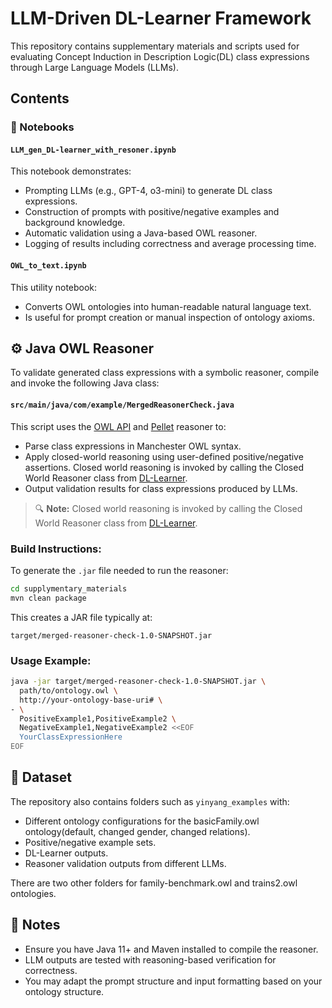 # LLM-Driven DL-Learner Framework

This repository contains supplementary materials and scripts used for evaluating Concept Induction in Description Logic(DL) class expressions through Large Language Models (LLMs).

## Contents

### 📁 Notebooks

#### `LLM_gen_DL-learner_with_resoner.ipynb`
This notebook demonstrates:
- Prompting LLMs (e.g., GPT-4, o3-mini) to generate DL class expressions.
- Construction of prompts with positive/negative examples and background knowledge.
- Automatic validation using a Java-based OWL reasoner.
- Logging of results including correctness and average processing time.

#### `OWL_to_text.ipynb`
This utility notebook:
- Converts OWL ontologies into human-readable natural language text.
- Is useful for prompt creation or manual inspection of ontology axioms.

## ⚙️ Java OWL Reasoner

To validate generated class expressions with a symbolic reasoner, compile and invoke the following Java class:

#### `src/main/java/com/example/MergedReasonerCheck.java`

This script uses the [OWL API](https://github.com/owlcs/owlapi) and [Pellet](https://github.com/stardog-union/pellet) reasoner to:
- Parse class expressions in Manchester OWL syntax.
- Apply closed-world reasoning using user-defined positive/negative assertions. Closed world reasoning is invoked by calling the Closed World Reasoner class from [DL-Learner](https://github.com/AKSW/DL-Learner).
- Output validation results for class expressions produced by LLMs.

> 🔍 **Note:** Closed world reasoning is invoked by calling the Closed World Reasoner class from [DL-Learner](https://github.com/AKSW/DL-Learner).

### Build Instructions:
To generate the `.jar` file needed to run the reasoner:

```bash
cd supplymentary_materials
mvn clean package
```

This creates a JAR file typically at:
```
target/merged-reasoner-check-1.0-SNAPSHOT.jar
```

### Usage Example:

```bash
java -jar target/merged-reasoner-check-1.0-SNAPSHOT.jar \
  path/to/ontology.owl \
  http://your-ontology-base-uri# \
- \
  PositiveExample1,PositiveExample2 \
  NegativeExample1,NegativeExample2 <<EOF
  YourClassExpressionHere
EOF
```

## 📁 Dataset

The repository also contains folders such as `yinyang_examples` with:
- Different ontology configurations for the basicFamily.owl ontology(default, changed gender, changed relations).
- Positive/negative example sets.
- DL-Learner outputs.
- Reasoner validation outputs from different LLMs.

There are two other folders for family-benchmark.owl and trains2.owl ontologies. 


## 📌 Notes

- Ensure you have Java 11+ and Maven installed to compile the reasoner.
- LLM outputs are tested with reasoning-based verification for correctness.
- You may adapt the prompt structure and input formatting based on your ontology structure.
